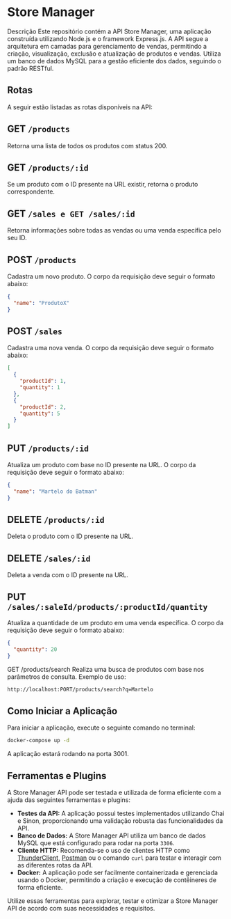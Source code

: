 # Store Manager
Descrição
Este repositório contém a API Store Manager, uma aplicação construída utilizando Node.js e o framework Express.js. A API segue a arquitetura em camadas para gerenciamento de vendas, permitindo a criação, visualização, exclusão e atualização de produtos e vendas. Utiliza um banco de dados MySQL para a gestão eficiente dos dados, seguindo o padrão RESTful.

## Rotas
A seguir estão listadas as rotas disponíveis na API:

## GET `/products`
Retorna uma lista de todos os produtos com status 200.

## GET `/products/:id`
Se um produto com o ID presente na URL existir, retorna o produto correspondente.

## GET `/sales e GET /sales/:id`
Retorna informações sobre todas as vendas ou uma venda específica pelo seu ID.

## POST `/products`
Cadastra um novo produto. O corpo da requisição deve seguir o formato abaixo:
```json
{
  "name": "ProdutoX"
}
```
## POST `/sales`
Cadastra uma nova venda. O corpo da requisição deve seguir o formato abaixo:
```json
[
  {
    "productId": 1,
    "quantity": 1
  },
  {
    "productId": 2,
    "quantity": 5
  }
]
```

## PUT `/products/:id`
Atualiza um produto com base no ID presente na URL. O corpo da requisição deve seguir o formato abaixo:
```json
{
  "name": "Martelo do Batman"
}
```
## DELETE `/products/:id`
Deleta o produto com o ID presente na URL.

## DELETE `/sales/:id`
Deleta a venda com o ID presente na URL.

## PUT `/sales/:saleId/products/:productId/quantity`
Atualiza a quantidade de um produto em uma venda específica. O corpo da requisição deve seguir o formato abaixo:
```json
{
  "quantity": 20
}
```

GET /products/search
Realiza uma busca de produtos com base nos parâmetros de consulta. Exemplo de uso:
```bash
http://localhost:PORT/products/search?q=Martelo
```

## Como Iniciar a Aplicação
Para iniciar a aplicação, execute o seguinte comando no terminal:
```bash
docker-compose up -d
```
A aplicação estará rodando na porta 3001.

## Ferramentas e Plugins

A Store Manager API pode ser testada e utilizada de forma eficiente com a ajuda das seguintes ferramentas e plugins:

- **Testes da API:** A aplicação possui testes implementados utilizando Chai e Sinon, proporcionando uma validação robusta das funcionalidades da API.
- **Banco de Dados:** A Store Manager API utiliza um banco de dados MySQL que está configurado para rodar na porta `3306`.
- **Cliente HTTP:** Recomenda-se o uso de clientes HTTP como [ThunderClient](https://www.thunderclient.io/), [Postman](https://www.postman.com/) ou o comando `curl` para testar e interagir com as diferentes rotas da API.
- **Docker:** A aplicação pode ser facilmente containerizada e gerenciada usando o Docker, permitindo a criação e execução de contêineres de forma eficiente.

Utilize essas ferramentas para explorar, testar e otimizar a Store Manager API de acordo com suas necessidades e requisitos.

